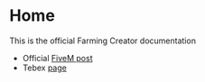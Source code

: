 # Home

This is the official Farming Creator documentation

* Official [FiveM post](https://forum.cfx.re/t/farming-creator-esx-qbcore-in-game-farming-creation-menu/4954237)
* Tebex [page](https://jaksam1074-fivem-scripts.tebex.io/)
